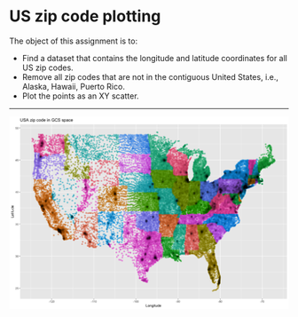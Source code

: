 # US zip code plotting
The object of this assignment is to: 
* Find a dataset that contains the longitude and latitude coordinates for all US zip codes.
* Remove all zip codes that are not in the contiguous United States, i.e., Alaska, Hawaii, Puerto Rico.
* Plot the points as an XY scatter.
---

![plot](Zipcode_scatter_plot.png)
